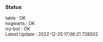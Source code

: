 ### Status


table : OK  
hogwarts : OK  
icy-bot : OK  
Latest Update : 2022-12-25 17:06:21.728502
